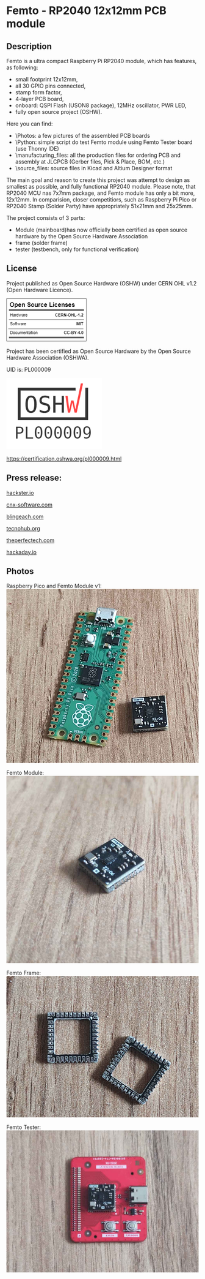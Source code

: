 # Femto - RP2040 12x12mm PCB module

## Description

Femto is a ultra compact Raspberry Pi RP2040 module, which has features, as following:
- small footprint 12x12mm,
- all 30 GPIO pins connected,
- stamp form factor,
- 4-layer PCB board,
- onboard: QSPI Flash (USON8 package), 12MHz oscillator, PWR LED,
- fully open source project (OSHW).

Here you can find:
- \Photos: a few pictures of the assembled PCB boards
- \Python: simple script do test Femto module using Femto Tester board (use Thonny IDE)
- \manufacturing_files: all the production files for ordering PCB and assembly at JLCPCB (Gerber files, Pick & Place, BOM, etc.)
- \source_files: source files in Kicad and Altium Designer format

The main goal and reason to create this project was attempt to design as smallest as possible, and fully functional RP2040 module. Please note, that RP2040 MCU nas 7x7mm package, and Femto module has only a bit more, 12x12mm. In comparision, closer competitiors, such as Raspberry Pi Pico or RP2040 Stamp (Solder Party) have appropriately 51x21mm and 25x25mm.

The project consists of 3 parts:
- Module (mainboard)has now officially been certified as open source hardware by the Open Source Hardware Association
- frame (solder frame)
- tester (testbench, only for functional verification)

## License

Project published as Open Source Hardware (OSHW) under CERN OHL v1.2 (Open Hardware Licence).

![Screenshot](oshw_facts.png)

Project has been certified as Open Source Hardware by the Open Source Hardware Association (OSHWA).

UID is: PL000009

![Screenshot](OSHW_PL000009.png)

https://certification.oshwa.org/pl000009.html

## Press release:

[hackster.io](http://hackster.io/news/mirek-folejewski-s-femto-module-is-a-full-feature-raspberry-pi-rp2040-in-the-smallest-footprint-yet-d75727c4adbf.amp)

[cnx-software.com](https://cnx-software.com/2022/08/22/femto-tiny-raspberry-pi-rp2040-module/)

[blingeach.com](https://blingeach.com/mirek-folejewskis-femto-module-is-a-full-function-raspberry-pi-rp2040-within-the-smallest-footprint-but/)

[tecnohub.org](https://tecnohub.org/2022/08/a-full-featured-raspberry-pi-rp2040-in.html?m=1)

[theperfectech.com](https://theperfectech.com/mirek-folejewskis-femto-module-is-a-full-characteristic-raspberry-pi-rp2040-within-the-smallest-footprint-but/)

[hackaday.io](https://hackaday.io/project/186871-femto-module-v1)

## Photos

Raspberry Pico and Femto Module v1:
![Screenshot](Photos/Femto_Module_Raspberry_Pico_01.png)

Femto Module:
![Screenshot](Photos/Femto_module_06.png)

Femto Frame:
![Screenshot](Photos/Femto_frame_01.png)

Femto Tester:
![Screenshot](Photos/Femto_tester_05.png)
